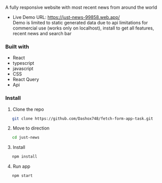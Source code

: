 A fully responsive website with most recent news from around the world 

- Live Demo URL: https://just-news-99858.web.app/    
Demo is limited to static generated data due to api limitations for commercial use (works only on localhost), install to get all features, recent news and search bar 

### Built with
- React
- typescript
- javascript
- CSS
- React Query
- Api

### Install

1. Clone the repo
```sh
   git clone https://github.com/Dashox748/fetch-form-app-task.git
   ```
2. Move to direction
```sh
   cd just-news
   ```
3. Install
```sh
   npm install
   ```
4. Run app
```sh
   npm start
   ```
